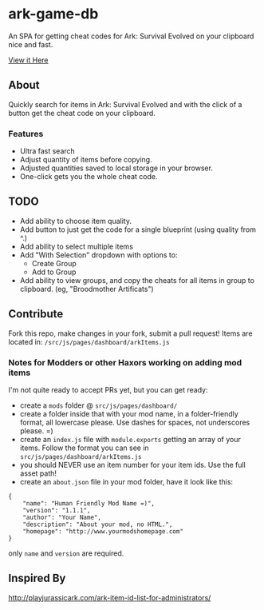 # ark-game-db
An SPA for getting cheat codes for Ark: Survival Evolved on your clipboard nice and fast.

[View it Here](http://gamehaxors.github.io/ark-item-db/#/)

## About
Quickly search for items in Ark: Survival Evolved and with the click of a button get the cheat code on your clipboard.

### Features
- Ultra fast search
- Adjust quantity of items before copying.
- Adjusted quantities saved to local storage in your browser.
- One-click gets you the whole cheat code.

## TODO
- Add ability to choose item quality.
- Add button to just get the code for a single blueprint (using quality from ^.)
- Add ability to select multiple items
- Add "With Selection" dropdown with options to:
  - Create Group
  - Add to Group
- Add ability to view groups, and copy the cheats for all items in group to clipboard. (eg, "Broodmother Artificats")

## Contribute
Fork this repo, make changes in your fork, submit a pull request!  Items are located in: 
`/src/js/pages/dashboard/arkItems.js`

### Notes for Modders or other Haxors working on adding mod items
I'm not quite ready to accept PRs yet, but you can get ready:

- create a `mods` folder @ `src/js/pages/dashboard/`
- create a folder inside that with your mod name, in a folder-friendly format, all lowercase please. Use dashes for 
spaces, not underscores please. =)
- create an `index.js` file with `module.exports` getting an array of your items. Follow the format you can see in
`src/js/pages/dashboard/arkItems.js`
- you should NEVER use an item number for your item ids.  Use the full asset path!
- create an `about.json` file in your mod folder, have it look like this:

```
{
    "name": "Human Friendly Mod Name =)",
    "version": "1.1.1",
    "author": "Your Name",
    "description": "About your mod, no HTML.",
    "homepage": "http://www.yourmodshomepage.com"
}
```

only `name` and `version` are required.


## Inspired By
http://playjurassicark.com/ark-item-id-list-for-administrators/
